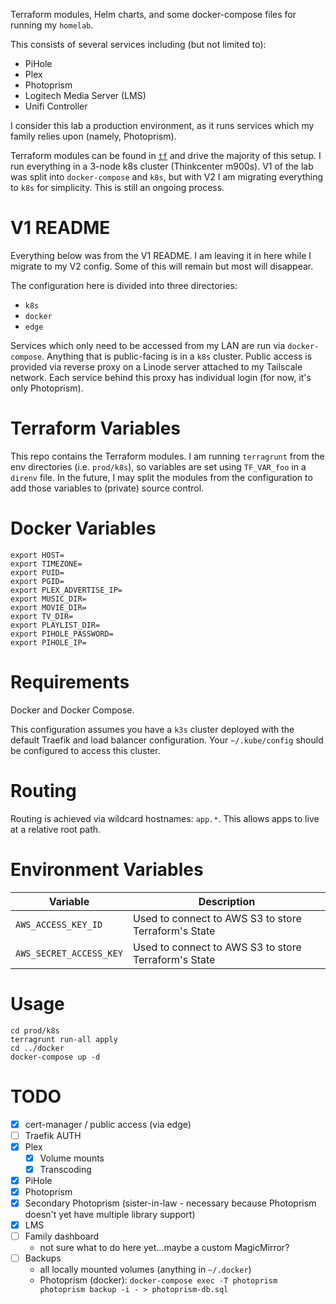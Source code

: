 Terraform modules, Helm charts, and some docker-compose files for running my `homelab`.

This consists of several services including (but not limited to):

 - PiHole
 - Plex
 - Photoprism
 - Logitech Media Server (LMS)
 - Unifi Controller

I consider this lab a production environment, as it runs services which my family relies upon (namely, Photoprism).

Terraform modules can be found in [`tf`](./tf) and drive the majority of this setup. I run everything in a 3-node k8s cluster (Thinkcenter m900s). V1 of the lab was split into `docker-compose` and `k8s`, but with V2 I am migrating everything to `k8s` for simplicity. This is still an ongoing process.

# V1 README

Everything below was from the V1 README. I am leaving it in here while I migrate to my V2 config. Some of this will remain but most will disappear.

The configuration here is divided into three directories:

 - `k8s`
 - `docker`
 - `edge`

Services which only need to be accessed from my LAN are run via `docker-compose`. Anything that is public-facing is in a `k8s` cluster. Public access is provided via reverse proxy on a Linode server attached to my Tailscale network. Each service behind this proxy has individual login (for now, it's only Photoprism).

# Terraform Variables

This repo contains the Terraform modules. I am running `terragrunt` from the env directories (i.e. `prod/k8s`), so variables are set using `TF_VAR_foo` in a `direnv` file. In the future, I may split the modules from the configuration to add those variables to (private) source control.

# Docker Variables

    export HOST=
    export TIMEZONE=
    export PUID=
    export PGID=
    export PLEX_ADVERTISE_IP=
    export MUSIC_DIR=
    export MOVIE_DIR=
    export TV_DIR=
    export PLAYLIST_DIR=
    export PIHOLE_PASSWORD=
    export PIHOLE_IP=

# Requirements

Docker and Docker Compose.

This configuration assumes you have a `k3s` cluster deployed with the default Traefik and load balancer configuration. Your `~/.kube/config` should be configured to access this cluster.

# Routing

Routing is achieved via wildcard hostnames: `app.*`. This allows apps to live at a relative root path.

# Environment Variables

| Variable | Description |
|----------|-------------|
| `AWS_ACCESS_KEY_ID` | Used to connect to AWS S3 to store Terraform's State |
| `AWS_SECRET_ACCESS_KEY` | Used to connect to AWS S3 to store Terraform's State |

# Usage

    cd prod/k8s
    terragrunt run-all apply
    cd ../docker
    docker-compose up -d

# TODO

- [x] cert-manager / public access (via edge)
- [ ] Traefik AUTH
- [x] Plex
    - [x] Volume mounts
    - [x] Transcoding
- [x] PiHole
- [x] Photoprism
- [x] Secondary Photoprism (sister-in-law - necessary because Photoprism doesn't yet have multiple library support)
- [x] LMS
- [ ] Family dashboard
    - not sure what to do here yet...maybe a custom MagicMirror?
- [ ] Backups
    - all locally mounted volumes (anything in `~/.docker`)
    - Photoprism (docker): `docker-compose exec -T photoprism photoprism backup -i - > photoprism-db.sql`

